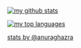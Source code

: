 [![my github stats](https://github-readme-stats.vercel.app/api?username=matalina&count_private=true&show_icons=true)](https://github.com/anuraghazra/github-readme-stats)

[![my top languages](https://github-readme-stats.vercel.app/api/top-langs/?username=matalina&layout=compact)](https://github.com/anuraghazra/github-readme-stats)

[stats by @anuraghazra](https://github.com/anuraghazra/github-readme-stats)
